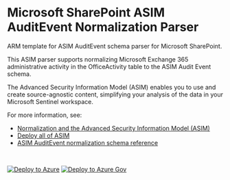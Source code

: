 # Microsoft SharePoint ASIM AuditEvent Normalization Parser

ARM template for ASIM AuditEvent schema parser for Microsoft SharePoint.

This ASIM parser supports normalizing Microsoft Exchange 365 administrative activity in the OfficeActivity table to the ASIM Audit Event schema.


The Advanced Security Information Model (ASIM) enables you to use and create source-agnostic content, simplifying your analysis of the data in your Microsoft Sentinel workspace.

For more information, see:

- [Normalization and the Advanced Security Information Model (ASIM)](https://aka.ms/AboutASIM)
- [Deploy all of ASIM](https://aka.ms/DeployASIM)
- [ASIM AuditEvent normalization schema reference](https://aka.ms/ASimAuditEventDoc)

<br>

[![Deploy to Azure](https://aka.ms/deploytoazurebutton)](https://portal.azure.com/#create/Microsoft.Template/uri/https%3A%2F%2Fraw.githubusercontent.com%2FAzure%2FAzure-Sentinel%2Fmaster%2FParsers%2FASimAuditEvent%2FARM%2FASimAuditEventMicrosoftExchangeAdmin365%2FASimAuditEventMicrosoftExchangeAdmin365.json) [![Deploy to Azure Gov](https://aka.ms/deploytoazuregovbutton)](https://portal.azure.us/#create/Microsoft.Template/uri/https%3A%2F%2Fraw.githubusercontent.com%2FAzure%2FAzure-Sentinel%2Fmaster%2FParsers%2FASimAuditEvent%2FARM%2FASimAuditEventMicrosoftExchangeAdmin365%2FASimAuditEventMicrosoftExchangeAdmin365.json)
